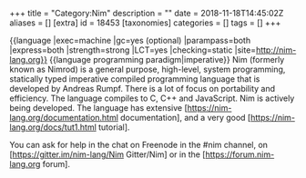 +++
title = "Category:Nim"
description = ""
date = 2018-11-18T14:45:02Z
aliases = []
[extra]
id = 18453
[taxonomies]
categories = []
tags = []
+++

{{language
|exec=machine
|gc=yes (optional)
|parampass=both
|express=both
|strength=strong
|LCT=yes
|checking=static
|site=http://nim-lang.org}}
{{language programming paradigm|imperative}}
Nim (formerly known as Nimrod) is a general purpose, high-level, system programming, statically typed imperative compiled programming language that is developed by Andreas Rumpf. There is a lot of focus on portability and efficiency. The language compiles to C, C++ and JavaScript. Nim is actively being developed. The language has extensive [https://nim-lang.org/documentation.html documentation], and a very good [https://nim-lang.org/docs/tut1.html tutorial].

You can ask for help in the chat on Freenode in the #nim channel, on [https://gitter.im/nim-lang/Nim Gitter/Nim] or in the [https://forum.nim-lang.org forum].
